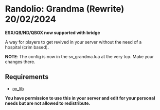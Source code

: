 # Randolio: Grandma (Rewrite) 20/02/2024

**ESX/QB/ND/QBOX now supported with bridge**

A way for players to get revived in your server without the need of a hospital (crim based). 

**NOTE**: The config is now in the sv_grandma.lua at the very top. Make your changes there.

## Requirements

* [ox_lib](https://github.com/overextended/ox_lib/releases/tag/v3.16.2)

**You have permission to use this in your server and edit for your personal needs but are not allowed to redistribute.**
